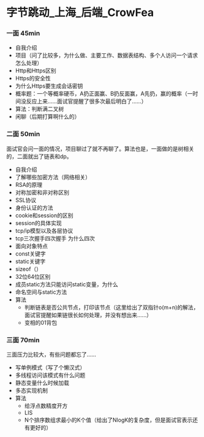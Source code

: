 # 字节跳动_上海_后端_CrowFea

### 一面 45min

* 自我介绍
* 项目（问了比较多，为什么做、主要工作、数据表结构、多个人访问一个请求怎么处理）
* Http和Https区别
* Https的安全性
* 为什么Https要生成会话密钥
* 概率题：一个等概率硬币，A扔正面赢、B扔反面赢，A先扔，赢的概率（一时间没反应上来……面试官提醒了很多次最后明白了……）
* 算法：判断满二叉树
* 闲聊（后期打算啊什么的）

### 二面 50min
面试官会问一面的情况，项目聊过了就不再聊了。算法也是，一面做的是树相关的，二面就出了链表和dp。
* 自我介绍
* 了解哪些加密方法（网络相关）
* RSA的原理
* 对称加密和非对称区别
* SSL协议
* 身份认证的方法
* cookie和session的区别
* session的具体实现
* tcp/ip模型以及各层协议
* tcp三次握手四次握手 为什么四次
* 面向对象特点
* const关键字
* static关键字
* sizeof（）
* 32位64位区别
* 成员static方法只能访问static变量，为什么
* 命名空间与static方法
* 算法
    * 判断链表是否公共节点，打印该节点（这里给出了双指针o(m+n)的解法，面试官提醒如果链很长如何处理，并没有想出来……）
    * 变相的01背包

### 三面 70min
三面压力比较大，有些问题都忘了……
* 写单例模式（写了个懒汉式）
* 多线程访问该模式有什么问题
* 静态变量什么时候加载
* 多态实现机制
* 算法
    * 给浮点数精度开方
    * LIS
    * N个排序数组求最小的K个值（给出了NlogK的复杂度，但是面试官表示还有更好的）

